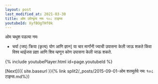 ```yaml
---
layout: post
last_modified_at: 2021-03-30
title: ओम उपेन्द्राय नमः १०८ टाइम्स
youtubeId: XyfBOgTHf0k
---
```

 
 
 ओम चथुश पडल्या नमः  
 
 -  चर्या (जप) क्रिया (कृत्य) योग आणि ज्ञान] या चार मार्गांनी ज्याची उपासना केली जाऊ शकते किंवा विश्व थाईजस प्रज्ञा आणि शिव म्हणून कोण उपासना केली जाऊ शकते. 
 
  
 
  
 
 
 
 
 
 


{% include youtubePlayer.html id=page.youtubeId %}
 
[Next]({{ site.baseurl }}{% link  split2/_posts/2015-09-01-ओम शतमूर्तये नमः १०८ टाइम्स.md%})
 
